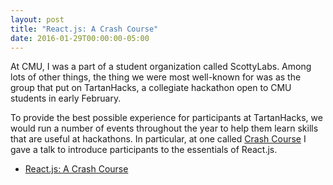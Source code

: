 ```yaml
---
layout: post
title: "React.js: A Crash Course"
date: 2016-01-29T00:00:00-05:00
---
```


At CMU, I was a part of a student organization called ScottyLabs. Among lots of
other things, the thing we were most well-known for was as the group that put on
TartanHacks, a collegiate hackathon open to CMU students in early February.

To provide the best possible experience for participants at TartanHacks, we
would run a number of events throughout the year to help them learn skills that
are useful at hackathons. In particular, at one called [Crash Course] I gave a
talk to introduce participants to the essentials of React.js.

- [React.js: A Crash Course](../slides/react.js.pdf)

[Crash Course]: https://tartanhacks.com/crashcourse/
